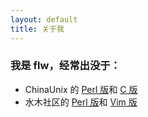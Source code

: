 ```yaml
---
layout: default
title: 关于我
---
```

### 我是 __flw__，经常出没于：
* ChinaUnix 的 [Perl 版](http://bbs.chinaunix.net/forum-25-1.html)和 [C 版](http://bbs.chinaunix.net/forum-23-1.html)
* 水木社区的 [Perl 版](http://www.newsmth.net/bbsdoc.php?board=Perl)和 [Vim 版](http://www.newsmth.net/bbsdoc.php?board=Vim)

<script>
    $('ul.nav a[href="/"]').parent().removeClass("active");
    $('ul.nav a[href="/about.html"]').parent().addClass("active");
</script>
